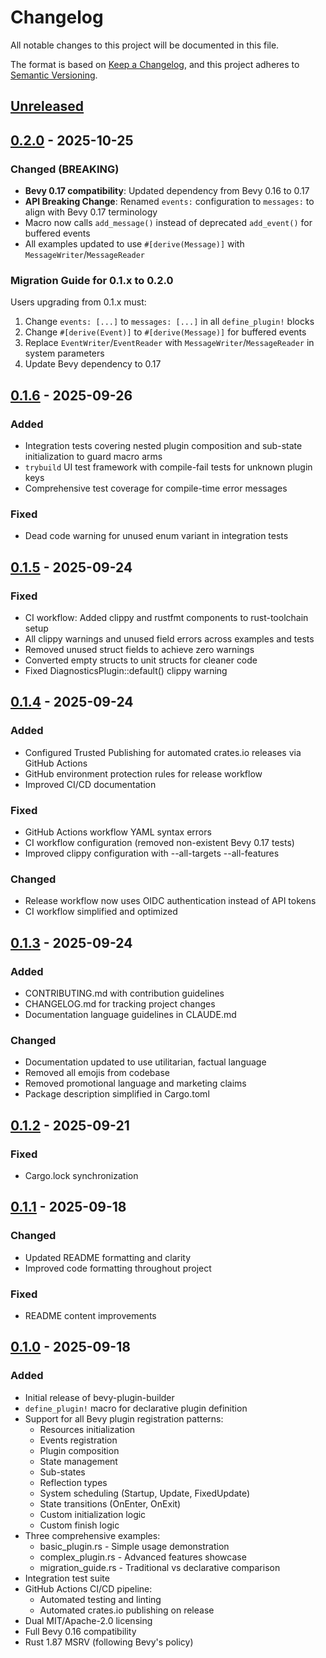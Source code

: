 # Changelog

All notable changes to this project will be documented in this file.

The format is based on [Keep a Changelog](https://keepachangelog.com/en/1.0.0/),
and this project adheres to [Semantic Versioning](https://semver.org/spec/v2.0.0.html).

## [Unreleased]

## [0.2.0] - 2025-10-25

### Changed (BREAKING)
- **Bevy 0.17 compatibility**: Updated dependency from Bevy 0.16 to 0.17
- **API Breaking Change**: Renamed `events:` configuration to `messages:` to align with Bevy 0.17 terminology
- Macro now calls `add_message()` instead of deprecated `add_event()` for buffered events
- All examples updated to use `#[derive(Message)]` with `MessageWriter`/`MessageReader`

### Migration Guide for 0.1.x to 0.2.0
Users upgrading from 0.1.x must:
1. Change `events: [...]` to `messages: [...]` in all `define_plugin!` blocks
2. Change `#[derive(Event)]` to `#[derive(Message)]` for buffered events
3. Replace `EventWriter`/`EventReader` with `MessageWriter`/`MessageReader` in system parameters
4. Update Bevy dependency to 0.17

## [0.1.6] - 2025-09-26

### Added
- Integration tests covering nested plugin composition and sub-state initialization to guard macro arms
- `trybuild` UI test framework with compile-fail tests for unknown plugin keys
- Comprehensive test coverage for compile-time error messages

### Fixed
- Dead code warning for unused enum variant in integration tests

## [0.1.5] - 2025-09-24

### Fixed
- CI workflow: Added clippy and rustfmt components to rust-toolchain setup
- All clippy warnings and unused field errors across examples and tests
- Removed unused struct fields to achieve zero warnings
- Converted empty structs to unit structs for cleaner code
- Fixed DiagnosticsPlugin::default() clippy warning

## [0.1.4] - 2025-09-24

### Added
- Configured Trusted Publishing for automated crates.io releases via GitHub Actions
- GitHub environment protection rules for release workflow
- Improved CI/CD documentation

### Fixed
- GitHub Actions workflow YAML syntax errors
- CI workflow configuration (removed non-existent Bevy 0.17 tests)
- Improved clippy configuration with --all-targets --all-features

### Changed
- Release workflow now uses OIDC authentication instead of API tokens
- CI workflow simplified and optimized

## [0.1.3] - 2025-09-24

### Added
- CONTRIBUTING.md with contribution guidelines
- CHANGELOG.md for tracking project changes
- Documentation language guidelines in CLAUDE.md

### Changed
- Documentation updated to use utilitarian, factual language
- Removed all emojis from codebase
- Removed promotional language and marketing claims
- Package description simplified in Cargo.toml

## [0.1.2] - 2025-09-21

### Fixed
- Cargo.lock synchronization

## [0.1.1] - 2025-09-18

### Changed
- Updated README formatting and clarity
- Improved code formatting throughout project

### Fixed
- README content improvements

## [0.1.0] - 2025-09-18

### Added
- Initial release of bevy-plugin-builder
- `define_plugin!` macro for declarative plugin definition
- Support for all Bevy plugin registration patterns:
  - Resources initialization
  - Events registration
  - Plugin composition
  - State management
  - Sub-states
  - Reflection types
  - System scheduling (Startup, Update, FixedUpdate)
  - State transitions (OnEnter, OnExit)
  - Custom initialization logic
  - Custom finish logic
- Three comprehensive examples:
  - basic_plugin.rs - Simple usage demonstration
  - complex_plugin.rs - Advanced features showcase
  - migration_guide.rs - Traditional vs declarative comparison
- Integration test suite
- GitHub Actions CI/CD pipeline:
  - Automated testing and linting
  - Automated crates.io publishing on release
- Dual MIT/Apache-2.0 licensing
- Full Bevy 0.16 compatibility
- Rust 1.87 MSRV (following Bevy's policy)

[Unreleased]: https://github.com/noahsabaj/bevy-plugin-builder/compare/v0.2.0...HEAD
[0.2.0]: https://github.com/noahsabaj/bevy-plugin-builder/compare/v0.1.6...v0.2.0
[0.1.6]: https://github.com/noahsabaj/bevy-plugin-builder/compare/v0.1.5...v0.1.6
[0.1.5]: https://github.com/noahsabaj/bevy-plugin-builder/compare/v0.1.4...v0.1.5
[0.1.4]: https://github.com/noahsabaj/bevy-plugin-builder/compare/v0.1.3...v0.1.4
[0.1.3]: https://github.com/noahsabaj/bevy-plugin-builder/compare/v0.1.2...v0.1.3
[0.1.2]: https://github.com/noahsabaj/bevy-plugin-builder/compare/v0.1.1...v0.1.2
[0.1.1]: https://github.com/noahsabaj/bevy-plugin-builder/compare/v0.1.0...v0.1.1
[0.1.0]: https://github.com/noahsabaj/bevy-plugin-builder/releases/tag/v0.1.0
